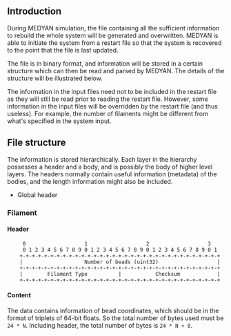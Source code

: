 ## Introduction

During MEDYAN simulation, the file containing all the sufficient information to rebuild the whole system will be generated and overwritten. MEDYAN is able to initiate the system from a restart file so that the system is recovered to the point that the file is last updated.

The file is in binary format, and information will be stored in a certain structure which can then be read and parsed by MEDYAN. The details of the structure will be illustrated below.

The information in the input files need not to be included in the restart file as they will still be read prior to reading the restart file. However, some information in the input files will be overridden by the restart file (and thus useless). For example, the number of filaments might be different from what's specified in the system input.

## File structure

The information is stored hierarchically. Each layer in the hierarchy possesses a header and a body, and is possibly the body of higher level layers. The headers normally contain useful information (metadata) of the bodies, and the length information might also be included.

- Global header

### Filament

#### Header

```
     0                   1                   2                   3
     0 1 2 3 4 5 6 7 8 9 0 1 2 3 4 5 6 7 8 9 0 1 2 3 4 5 6 7 8 9 0 1
    +-+-+-+-+-+-+-+-+-+-+-+-+-+-+-+-+-+-+-+-+-+-+-+-+-+-+-+-+-+-+-+-+
    |                    Number of beads (uint32)                   |
    +-+-+-+-+-+-+-+-+-+-+-+-+-+-+-+-+-+-+-+-+-+-+-+-+-+-+-+-+-+-+-+-+
    |        Filament Type          |           Checksum            |
    +-+-+-+-+-+-+-+-+-+-+-+-+-+-+-+-+-+-+-+-+-+-+-+-+-+-+-+-+-+-+-+-+
```

#### Content

The data contains information of bead coordinates, which should be in the format of triplets of 64-bit floats. So the total number of bytes used must be `24 * N`. Including header, the total number of bytes is `24 * N + 8`.
